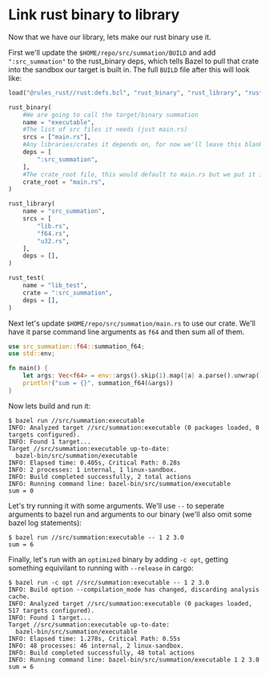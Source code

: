# Link rust binary to library

Now that we have our library, lets make our rust binary use it.

First we'll update the `$HOME/repo/src/summation/BUILD` and add `":src_summation"` to the rust_binary deps, which tells Bazel to pull that crate into the sandbox our target is built in. The full `BUILD` file after this will look like:
```python
load("@rules_rust//rust:defs.bzl", "rust_binary", "rust_library", "rust_test")

rust_binary(
    #We are going to call the target/binary summation
    name = "executable",
    #The list of src files it needs (just main.rs)
    srcs = ["main.rs"],
    #Any libraries/crates it depends on, for now we'll leave this blank
    deps = [
        ":src_summation",
    ],
    #The crate_root file, this would default to main.rs but we put it in for clarity
    crate_root = "main.rs",
)

rust_library(
    name = "src_summation",
    srcs = [
        "lib.rs",
        "f64.rs",
        "u32.rs",
    ],
    deps = [],
)

rust_test(
    name = "lib_test",
    crate = ":src_summation",
    deps = [],
)
```

Next let's update `$HOME/repo/src/summation/main.rs` to use our crate. We'll have it parse command line arguments
as `f64` and then sum all of them.
```rust
use src_summation::f64::summation_f64;
use std::env;

fn main() {
    let args: Vec<f64> = env::args().skip(1).map(|a| a.parse().unwrap()).collect();
    println!("sum = {}", summation_f64(&args))
}

```

Now lets build and run it:
```shell
$ bazel run //src/summation:executable
INFO: Analyzed target //src/summation:executable (0 packages loaded, 0 targets configured).
INFO: Found 1 target...
Target //src/summation:executable up-to-date:
  bazel-bin/src/summation/executable
INFO: Elapsed time: 0.405s, Critical Path: 0.28s
INFO: 2 processes: 1 internal, 1 linux-sandbox.
INFO: Build completed successfully, 2 total actions
INFO: Running command line: bazel-bin/src/summation/executable
sum = 0
```

Let's try running it with some arguments. We'll use `--` to seperate arguments to bazel run and arguments
to our binary (we'll also omit some bazel log statements):
```shell
$ bazel run //src/summation:executable -- 1 2 3.0
sum = 6
```

Finally, let's run with an `optimized` binary by adding `-c opt`, getting something equivilant to running with `--release` in cargo:
```shell
$ bazel run -c opt //src/summation:executable -- 1 2 3.0
INFO: Build option --compilation_mode has changed, discarding analysis cache.
INFO: Analyzed target //src/summation:executable (0 packages loaded, 517 targets configured).
INFO: Found 1 target...
Target //src/summation:executable up-to-date:
  bazel-bin/src/summation/executable
INFO: Elapsed time: 1.278s, Critical Path: 0.55s
INFO: 48 processes: 46 internal, 2 linux-sandbox.
INFO: Build completed successfully, 48 total actions
INFO: Running command line: bazel-bin/src/summation/executable 1 2 3.0
sum = 6
```
